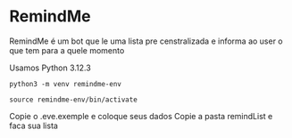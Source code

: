 # RemindMe

RemindMe é um bot que le uma lista pre censtralizada e informa ao user o que tem para a quele momento



Usamos Python 3.12.3
```
python3 -m venv remindme-env
```

```
source remindme-env/bin/activate
```


Copie o .eve.exemple e coloque seus dados
Copie a pasta remindList e faca sua lista



